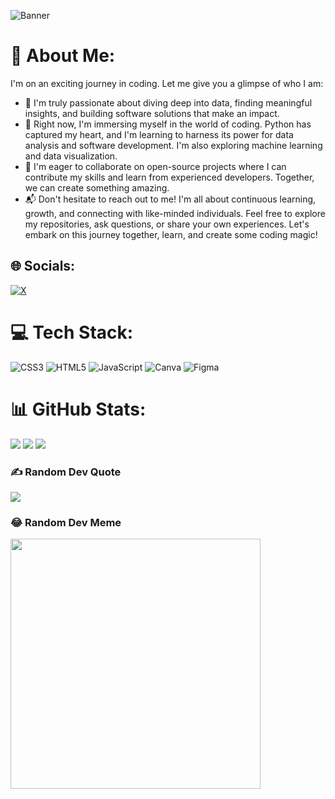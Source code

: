 ![Banner](https://github.com/A-Kaliexe/A-Kaliexe/assets/145980980/4f7b58d3-2dbd-40fe-b158-e977344a14a8)
# 💫 About Me:
I'm on an exciting journey in coding. Let me give you a glimpse of who I am:


- 🌟 I'm truly passionate about diving deep into data, finding meaningful insights, and building software solutions that make an impact.
- 🌱 Right now, I'm immersing myself in the world of coding. Python has captured my heart, and I'm learning to harness its power for data analysis and software development. I'm also exploring machine learning and data visualization.
- 👯 I'm eager to collaborate on open-source projects where I can contribute my skills and learn from experienced developers. Together, we can create something amazing.
- 📬 Don't hesitate to reach out to me! I'm all about continuous learning, growth, and connecting with like-minded individuals. Feel free to explore my repositories, ask questions, or share your own experiences. Let's embark on this journey together, learn, and create some coding magic!

## 🌐 Socials:
[![X](https://img.shields.io/badge/X-black.svg?logo=X&logoColor=white)](https://x.com/KaliexeA) 

# 💻 Tech Stack:
![CSS3](https://img.shields.io/badge/CSS3-%231572B6.svg?style=for-the-badge&logo=css3&logoColor=white) ![HTML5](https://img.shields.io/badge/HTML5-%23E34F26.svg?style=for-the-badge&logo=html5&logoColor=white) ![JavaScript](https://img.shields.io/badge/JavaScript-%23323330.svg?style=for-the-badge&logo=javascript&logoColor=%23F7DF1E) ![Canva](https://img.shields.io/badge/Canva-%2300C4CC.svg?style=for-the-badge&logo=Canva&logoColor=white) ![Figma](https://img.shields.io/badge/Figma-%23F24E1E.svg?style=for-the-badge&logo=figma&logoColor=white)

# 📊 GitHub Stats:
![](https://github-readme-stats.vercel.app/api?username=A-Kaliexe&theme=radical&hide_border=false&include_all_commits=false&count_private=false)
![](https://github-readme-streak-stats.herokuapp.com/?user=A-Kaliexe&theme=radical&hide_border=false)
![](https://github-readme-stats.vercel.app/api/top-langs/?username=A-Kaliexe&theme=radical&hide_border=false&include_all_commits=false&count_private=false&layout=compact)

### ✍️ Random Dev Quote
![](https://quotes-github-readme.vercel.app/api?type=vertical&theme=radical)

### 😂 Random Dev Meme
<img src='https://randommeme-five.vercel.app/' style="height: 400px;"/>

<!-- Proudly created with GPRM ( https://gprm.itsvg.in ) -->

<!---
A-Kaliexe/A-Kaliexe is a ✨ special ✨ repository because its `README.md` (this file) appears on your GitHub profile.
You can click the Preview link to take a look at your changes.
--->
